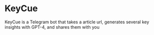 # KeyCue
KeyCue is a Telegram bot that takes a article url, generates several key insights with GPT-4, and shares them with you
